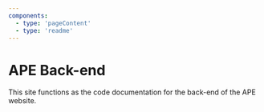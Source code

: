 ```yaml
---
components:
  - type: 'pageContent'
  - type: 'readme'
---
```


# APE Back-end

This site functions as the code documentation for the back-end of the APE website.

